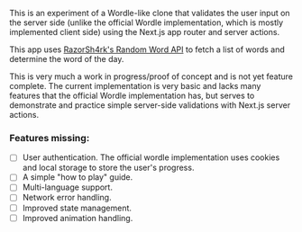 This is an experiment of a Wordle-like clone that validates the user input on the server side (unlike the official Wordle implementation, which is mostly implemented client side) using the Next.js app router and server actions.

This app uses [RazorSh4rk's Random Word API](RazorSh4rk/random-word-api/) to fetch a list of words and determine the word of the day.

This is very much a work in progress/proof of concept and is not yet feature complete. The current implementation is very basic and lacks many features that the official Wordle implementation has, but serves to demonstrate and practice simple server-side validations with Next.js server actions.

### Features missing:

- [ ] User authentication. The official wordle implementation uses cookies and local storage to store the user's progress.
- [ ] A simple "how to play" guide.
- [ ] Multi-language support.
- [ ] Network error handling.
- [ ] Improved state management.
- [ ] Improved animation handling.
